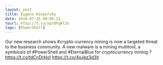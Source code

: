 ```yaml
---
layout: post
title: Eugene Kaspersky
date: 2018-07-26 00:00:21
tourl: http://t.co/vprBFgKl3n
tags: [PowerShell]
---
```

Our new research shows #crypto-currency mining is now a targeted threat to the business community. A new malware is a mining multitool, a symbiosis of #PowerShell and #EternalBlue for cryptocurrency mining ? https://t.co/tdCnDrkIol https://t.co/4xJez3d3lr